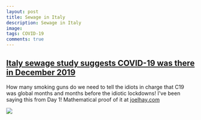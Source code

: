 ```yaml
---
layout: post
title: Sewage in Italy
description: Sewage in Italy
image: 
tags: COVID-19
comments: true
---
```


[Italy sewage study suggests COVID-19 was there in December 2019](https://uk.reuters.com/article/us-health-coronavirus-italy-sewage/italy-sewage-study-suggests-covid-19-was-there-in-december-2019-idUKKBN23Q1J9) 
----------------------------------------------------------------------------------------------------------------------------------------------------------------------------------------------------------------------------

How many smoking guns do we need to tell the idiots in charge that C19
was global months and months before the idiotic lockdowns!
I've been saying this from Day 1! Mathematical proof of it at [joelhay.com](http://www.google.com/url?q=http%3A%2F%2Fjoelhay.com%2F&sa=D&sntz=1&usg=AFQjCNHbEihJ5-3x9wqjLWiW_9XPH8pB_w)

![](https://lh6.googleusercontent.com/yrdyq0MiV8sBJuxCYQAaWto0SoEhGGx4iqPWHzy6Et56nZab2-ju98qG6M2WMZjuDCy3XaO6lQdkyQT4Dphmpa224T3m5km6-DaM4Jj4qqxyKUNoVIo=w1280)


